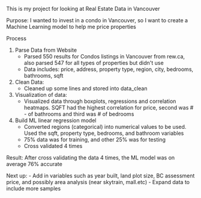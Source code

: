 This is my project for looking at Real Estate Data in Vancouver

Purpose: I wanted to invest in a condo in Vancouver, so I want to create a Machine Learning model to help me price properties

Process
1. Parse Data from Website
    - Parsed 550 results for Condos listings in Vancouver from rew.ca, also parsed 547 for all types of properties but didn't use
    - Data includes: price, address, property type, region, city, bedrooms, bathrooms, sqft
2. Clean Data: 
    - Cleaned up some lines and stored into data_clean
3. Visualization of data:
    - Visualized data through boxplots, regressions and correlation heatmaps. SQFT had the highest correlation for price, second was # - of bathrooms and third was # of bedrooms
4. Build ML linear regression model
    - Converted regions (categorical) into numerical values to be used. Used the sqft, property type, bedrooms, and bathroom variables
    - 75% data was for training, and other 25% was for testing
    - Cross validated 4 times 

Result: After cross validating the data 4 times, the ML model was on average 76% accurate

Next up:
    - Add in variables such as year built, land plot size, BC assessment price, and possibly area analysis (near skytrain, mall.etc)
    - Expand data to include more samples


 
